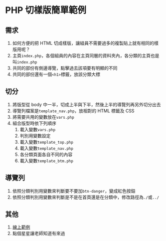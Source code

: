 # PHP 切樣版簡單範例

## 需求
1. 如何方便的把 HTML 切成樣版，讓組員不需要過多的複製貼上就有相同的樣版用呢？
2. 主頁`index.php`，各個組員的內容在主頁同層的資料夾內，各分類的主頁也是叫`index.php`
3. 共同的部份有側邊導覽，點擊過去該項要有明顯的不同
4. 共同的部份還有一個`<h1>`標籤，放該分類大標

## 切分
1. 將版型從 body 中一半，切成上半與下半，然後上半的導覽列再另外切分出去
2. 導覽列檔案是`template_nav.php`，放相對的 HTML 標籤及 CSS
3. 將需要共用的變數放在`vars.php`
5. 組合版型時依下列順序
    1. 載入變數`vars.php`
    2. 判別用變數設定
    3. 載入變數`template_top.php`
    4. 載入變數`template_nav.php`
    5. 各分類頁面各自不同的內容
    6. 載入變數`template_btm.php`

## 導覽列
1. 依照分類判別用變數來判斷要不要加`btn-danger`，變成紅色按鈕
2. 依照分類判別用變數來判斷是不是在首頁還是在分類中，修改路徑為`./`或`../`


## 其他
1. [線上範例](https://sagedaben.com/iSpan/php/set_template_01/)
2. 點個星星讓老師知道有來過